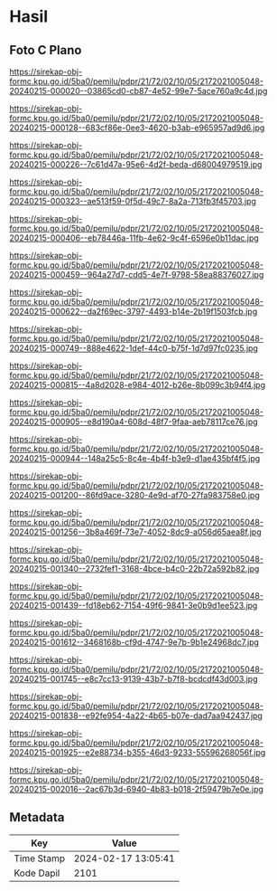 # Hasil

## Foto C Plano

https://sirekap-obj-formc.kpu.go.id/5ba0/pemilu/pdpr/21/72/02/10/05/2172021005048-20240215-000020--03865cd0-cb87-4e52-99e7-5ace760a9c4d.jpg

https://sirekap-obj-formc.kpu.go.id/5ba0/pemilu/pdpr/21/72/02/10/05/2172021005048-20240215-000128--683cf86e-0ee3-4620-b3ab-e965957ad9d6.jpg

https://sirekap-obj-formc.kpu.go.id/5ba0/pemilu/pdpr/21/72/02/10/05/2172021005048-20240215-000226--7c61d47a-95e6-4d2f-beda-d68004979519.jpg

https://sirekap-obj-formc.kpu.go.id/5ba0/pemilu/pdpr/21/72/02/10/05/2172021005048-20240215-000323--ae513f59-0f5d-49c7-8a2a-713fb3f45703.jpg

https://sirekap-obj-formc.kpu.go.id/5ba0/pemilu/pdpr/21/72/02/10/05/2172021005048-20240215-000406--eb78446a-11fb-4e62-9c4f-6596e0b11dac.jpg

https://sirekap-obj-formc.kpu.go.id/5ba0/pemilu/pdpr/21/72/02/10/05/2172021005048-20240215-000459--964a27d7-cdd5-4e7f-9798-58ea88376027.jpg

https://sirekap-obj-formc.kpu.go.id/5ba0/pemilu/pdpr/21/72/02/10/05/2172021005048-20240215-000622--da2f69ec-3797-4493-b14e-2b19f1503fcb.jpg

https://sirekap-obj-formc.kpu.go.id/5ba0/pemilu/pdpr/21/72/02/10/05/2172021005048-20240215-000749--888e4622-1def-44c0-b75f-1d7d97fc0235.jpg

https://sirekap-obj-formc.kpu.go.id/5ba0/pemilu/pdpr/21/72/02/10/05/2172021005048-20240215-000815--4a8d2028-e984-4012-b26e-8b099c3b94f4.jpg

https://sirekap-obj-formc.kpu.go.id/5ba0/pemilu/pdpr/21/72/02/10/05/2172021005048-20240215-000905--e8d190a4-608d-48f7-9faa-aeb78117ce76.jpg

https://sirekap-obj-formc.kpu.go.id/5ba0/pemilu/pdpr/21/72/02/10/05/2172021005048-20240215-000944--148a25c5-8c4e-4b4f-b3e9-d1ae435bf4f5.jpg

https://sirekap-obj-formc.kpu.go.id/5ba0/pemilu/pdpr/21/72/02/10/05/2172021005048-20240215-001200--86fd9ace-3280-4e9d-af70-27fa983758e0.jpg

https://sirekap-obj-formc.kpu.go.id/5ba0/pemilu/pdpr/21/72/02/10/05/2172021005048-20240215-001256--3b8a469f-73e7-4052-8dc9-a056d65aea8f.jpg

https://sirekap-obj-formc.kpu.go.id/5ba0/pemilu/pdpr/21/72/02/10/05/2172021005048-20240215-001340--2732fef1-3168-4bce-b4c0-22b72a592b82.jpg

https://sirekap-obj-formc.kpu.go.id/5ba0/pemilu/pdpr/21/72/02/10/05/2172021005048-20240215-001439--fd18eb62-7154-49f6-9841-3e0b9d1ee523.jpg

https://sirekap-obj-formc.kpu.go.id/5ba0/pemilu/pdpr/21/72/02/10/05/2172021005048-20240215-001612--3468168b-cf9d-4747-9e7b-9b1e24968dc7.jpg

https://sirekap-obj-formc.kpu.go.id/5ba0/pemilu/pdpr/21/72/02/10/05/2172021005048-20240215-001745--e8c7cc13-9139-43b7-b7f8-bcdcdf43d003.jpg

https://sirekap-obj-formc.kpu.go.id/5ba0/pemilu/pdpr/21/72/02/10/05/2172021005048-20240215-001838--e92fe954-4a22-4b65-b07e-dad7aa942437.jpg

https://sirekap-obj-formc.kpu.go.id/5ba0/pemilu/pdpr/21/72/02/10/05/2172021005048-20240215-001925--e2e88734-b355-46d3-9233-55596268056f.jpg

https://sirekap-obj-formc.kpu.go.id/5ba0/pemilu/pdpr/21/72/02/10/05/2172021005048-20240215-002016--2ac67b3d-6940-4b83-b018-2f59479b7e0e.jpg


## Metadata

| Key        | Value               |
| ---------- | ------------------- |
| Time Stamp | 2024-02-17 13:05:41 |
| Kode Dapil | 2101                |



